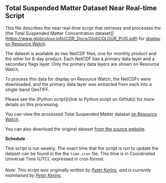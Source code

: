 ## Total Suspended Matter Dataset Near Real-time Script
This file describes the near real-time script that retrieves and processes the [the Total Suspended Matter Concentration dataset]](https://www.globcolour.info/CDR_Docs/GlobCOLOUR_PUG.pdf) for [display on Resource Watch](https://resourcewatch.org/data/explore/6ad0f556-20fd-4ddf-a5cc-bf93c003a463).

The dataset is available as two NetCDF files, one for monthly product and the other for 8-day product. Each NetCDF has a primary data layer and a secondary flags layer. Only the primary data layers are shown on Resource Watch.

To process this data for display on Resource Watch, the NetCDFs were downloaded, and the primary data layer was extracted from each into a single-band GeoTIFF.

Please see the [Python script]({link to Python script on Github}) for more details on this processing.

You can view the processed Total Suspended Matter dataset [on Resource Watch](https://resourcewatch.org/data/explore/6ad0f556-20fd-4ddf-a5cc-bf93c003a463).

You can also download the original dataset [from the source website](https://www.globcolour.info/products_description.html).

**Schedule**

This script is run weekly. The exact time that the script is run to update the dataset can be found in the the `time.cron` file. This time is in Coordinated Universal Time (UTC), expressed in cron format.


###### Note: This script was originally written by [Peter Kerins](https://www.wri.org/profile/peter-kerins), and is currently maintained by [Peter Kerins](https://www.wri.org/profile/peter-kerins).
